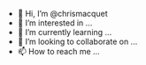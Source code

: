 - 👋 Hi, I’m @chrismacquet
- 👀 I’m interested in ...
- 🌱 I’m currently learning ...
- 💞️ I’m looking to collaborate on ...
- 📫 How to reach me ...

<!---
chrismacquet/chrismacquet is a ✨ special ✨ repository because its `README.md` (this file) appears on your GitHub profile.
You can click the Preview link to take a look at your changes.
--->

